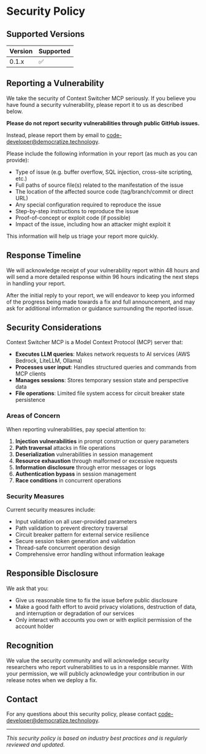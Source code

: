 # Security Policy

## Supported Versions

| Version | Supported          |
| ------- | ------------------ |
| 0.1.x   | :white_check_mark: |

## Reporting a Vulnerability

We take the security of Context Switcher MCP seriously. If you believe you have found a security vulnerability, please report it to us as described below.

**Please do not report security vulnerabilities through public GitHub issues.**

Instead, please report them by email to [code-developer@democratize.technology](mailto:code-developer@democratize.technology).

Please include the following information in your report (as much as you can provide):

* Type of issue (e.g. buffer overflow, SQL injection, cross-site scripting, etc.)
* Full paths of source file(s) related to the manifestation of the issue
* The location of the affected source code (tag/branch/commit or direct URL)
* Any special configuration required to reproduce the issue
* Step-by-step instructions to reproduce the issue
* Proof-of-concept or exploit code (if possible)
* Impact of the issue, including how an attacker might exploit it

This information will help us triage your report more quickly.

## Response Timeline

We will acknowledge receipt of your vulnerability report within 48 hours and will send a more detailed response within 96 hours indicating the next steps in handling your report.

After the initial reply to your report, we will endeavor to keep you informed of the progress being made towards a fix and full announcement, and may ask for additional information or guidance surrounding the reported issue.

## Security Considerations

Context Switcher MCP is a Model Context Protocol (MCP) server that:

* **Executes LLM queries**: Makes network requests to AI services (AWS Bedrock, LiteLLM, Ollama)
* **Processes user input**: Handles structured queries and commands from MCP clients
* **Manages sessions**: Stores temporary session state and perspective data
* **File operations**: Limited file system access for circuit breaker state persistence

### Areas of Concern

When reporting vulnerabilities, pay special attention to:

1. **Injection vulnerabilities** in prompt construction or query parameters
2. **Path traversal** attacks in file operations
3. **Deserialization** vulnerabilities in session management
4. **Resource exhaustion** through malformed or excessive requests
5. **Information disclosure** through error messages or logs
6. **Authentication bypass** in session management
7. **Race conditions** in concurrent operations

### Security Measures

Current security measures include:

* Input validation on all user-provided parameters
* Path validation to prevent directory traversal
* Circuit breaker pattern for external service resilience
* Secure session token generation and validation
* Thread-safe concurrent operation design
* Comprehensive error handling without information leakage

## Responsible Disclosure

We ask that you:

* Give us reasonable time to fix the issue before public disclosure
* Make a good faith effort to avoid privacy violations, destruction of data, and interruption or degradation of our services
* Only interact with accounts you own or with explicit permission of the account holder

## Recognition

We value the security community and will acknowledge security researchers who report vulnerabilities to us in a responsible manner. With your permission, we will publicly acknowledge your contribution in our release notes when we deploy a fix.

## Contact

For any questions about this security policy, please contact [code-developer@democratize.technology](mailto:code-developer@democratize.technology).

---

*This security policy is based on industry best practices and is regularly reviewed and updated.*
